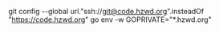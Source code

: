 git config --global url."ssh://git@code.hzwd.org".insteadOf "https://code.hzwd.org"
go env -w GOPRIVATE="*.hzwd.org"
